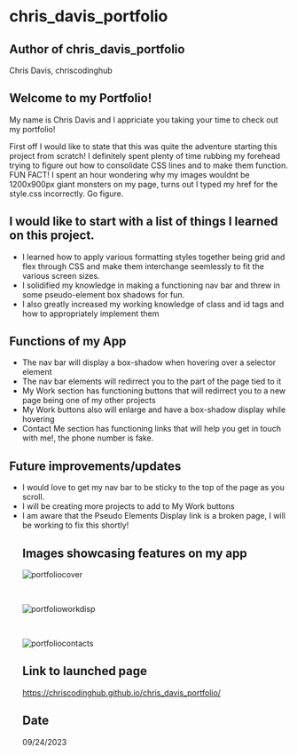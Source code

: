 # chris_davis_portfolio

## Author of chris_davis_portfolio
Chris Davis, chriscodinghub

## Welcome to my Portfolio!
My name is Chris Davis and I appriciate you taking your time to check out my portfolio!

First off I would like to state that this was quite the adventure starting this project
from scratch! I definitely spent plenty of time rubbing my forehead trying to figure out how to consolidate CSS lines and to make them function. FUN FACT! I spent an hour wondering why my images wouldnt be 1200x900px giant monsters on my page, turns out I typed my href for the style.css incorrectly. Go figure.

## I would like to start with a list of things I learned on this project.
<ul>
    <li>I learned how to apply various formatting styles together being grid and flex through CSS and make them interchange seemlessly to fit the various screen sizes.</li> 
    <li>I solidified my knowledge in making a functioning nav bar and threw in some pseudo-element box shadows for fun.</li>
    <li>I also greatly increased my working knowledge of class and id tags and how to appropriately implement them</li>
</ul>

## Functions of my App
<ul>
    <li>The nav bar will display a box-shadow when hovering over a selector element</li>
    <li>The nav bar elements will redirrect you to the part of the page tied to it</li>
    <li>My Work section has functioning buttons that will redirrect you to a new page being one of my other projects</li>
    <li>My Work buttons also will enlarge and have a box-shadow display while hovering</li>
    <li>Contact Me section has functioning links that will help you get in touch with me!, the phone number is fake.</li>
</ul>

## Future improvements/updates
<ul>
    <li>I would love to get my nav bar to be sticky to the top of the page as you scroll.</li>
    <li>I will be creating more projects to add to My Work buttons</li>
    <li>I am aware that the Pseudo Elements Display link is a broken page, I will be working to fix this shortly!</li>

## Images showcasing features on my app

![portfoliocover](https://github.com/chriscodinghub/chris_davis_portfolio/assets/144561170/a6463d46-1d52-4993-b4df-4cdbd4a83d19)

<br>

![portfolioworkdisp](https://github.com/chriscodinghub/chris_davis_portfolio/assets/144561170/a944c2e5-3b06-44e8-bcc6-d35b50c1cda1)

<br>

![portfoliocontacts](https://github.com/chriscodinghub/chris_davis_portfolio/assets/144561170/085e4ca2-a274-4294-b018-25f9257c3f42)

## Link to launched page
https://chriscodinghub.github.io/chris_davis_portfolio/

## Date
09/24/2023